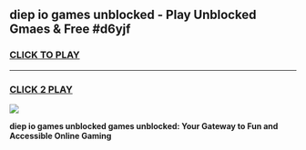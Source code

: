 
## diep io games unblocked - Play Unblocked Gmaes & Free #d6yjf
<h3>
<a href="https://premium.freeplayer.one?title=diep_io_games_unblocked&ref=01M">CLICK TO PLAY</a></h3>
<hr>

<h3>
<a href="https://premium.freeplayer.one?title=diep_io_games_unblocked&ref=01M">CLICK 2 PLAY</a>
  
</h3>

<a href="https://premium.freeplayer.one?title=diep_io_games_unblocked&ref=01M"><img src="https://clearcache.store/games.png"></a>


**diep io games unblocked games unblocked: Your Gateway to Fun and Accessible Online Gaming**
